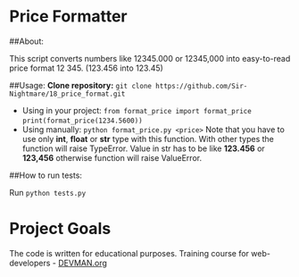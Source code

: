 # Price Formatter

##About:

This script converts numbers like 12345.000 or 12345,000 into easy-to-read price format 12 345. (123.456 into 123.45)

##Usage:
**Clone repository:** `git clone https://github.com/Sir-Nightmare/18_price_format.git` 

+ Using in your project: 
`from format_price import format_price`
`print(format_price(1234.5600))`
+ Using manually: `python format_price.py <price>`
Note that you have to use only **int**, **float** or **str** type with this function. With other types the function will raise TypeError.
Value in str has to be like **123.456** or **123,456** otherwise function will raise ValueError.

##How to run tests:

Run `python tests.py`

# Project Goals

The code is written for educational purposes. Training course for web-developers - [DEVMAN.org](https://devman.org)

